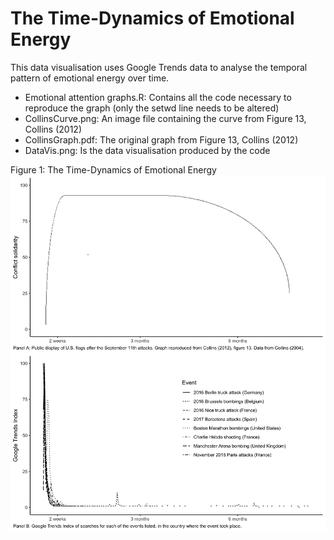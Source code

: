 # The Time-Dynamics of Emotional Energy

This data visualisation uses Google Trends data to analyse the temporal pattern of emotional energy over time.

- Emotional attention graphs.R: Contains all the code necessary to reproduce the graph (only the setwd line needs to be altered)
- CollinsCurve.png: An image file containing the curve from Figure 13, Collins (2012)
- CollinsGraph.pdf: The original graph from Figure 13, Collins (2012)
- DataVis.png: Is the data visualisation produced by the code 

Figure 1: The Time-Dynamics of Emotional Energy
![alt text](https://github.com/MatteoTiratelli/TimeDynamicsEmotionalEnergy/blob/main/DataVis.png)
